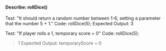 #### Describe: rollDice()

Test: "It should return a random number between 1-6, setting a parameter that the number 5 + 1."
Code:
rollDice(5);
Expected Output: 3

Test: "If player rolls a 1, temporary score = 0"
Code:
rollDice(5);

> 1
> Expected Output: temporaryScore = 0

